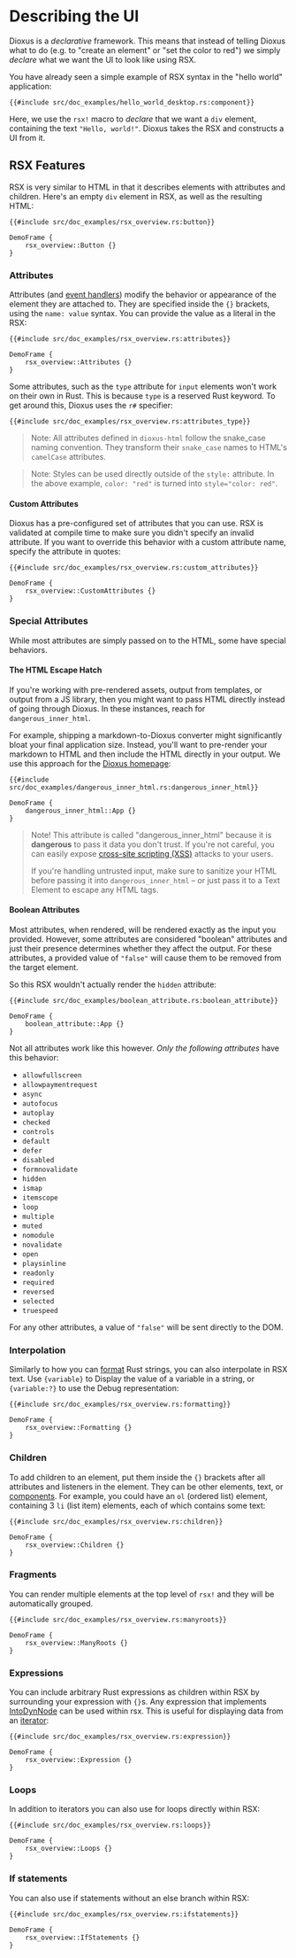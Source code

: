 # Describing the UI

Dioxus is a _declarative_ framework. This means that instead of telling Dioxus what to do (e.g. to "create an element" or "set the color to red") we simply _declare_ what we want the UI to look like using RSX.

You have already seen a simple example of RSX syntax in the "hello world" application:

```rust, no_run
{{#include src/doc_examples/hello_world_desktop.rs:component}}
```

Here, we use the `rsx!` macro to _declare_ that we want a `div` element, containing the text `"Hello, world!"`. Dioxus takes the RSX and constructs a UI from it.

## RSX Features

RSX is very similar to HTML in that it describes elements with attributes and children. Here's an empty `div` element in RSX, as well as the resulting HTML:

```rust, no_run
{{#include src/doc_examples/rsx_overview.rs:button}}
```

```inject-dioxus
DemoFrame {
	rsx_overview::Button {}
}
```

### Attributes

Attributes (and [event handlers](event_handlers.md)) modify the behavior or appearance of the element they are attached to. They are specified inside the `{}` brackets, using the `name: value` syntax. You can provide the value as a literal in the RSX:

```rust, no_run
{{#include src/doc_examples/rsx_overview.rs:attributes}}
```

```inject-dioxus
DemoFrame {
	rsx_overview::Attributes {}
}
```

Some attributes, such as the ``type`` attribute for ``input`` elements won't work on their own in Rust. This is because ``type`` is a reserved Rust keyword. To get around this, Dioxus uses the ``r#`` specifier:
```rust, no_run
{{#include src/doc_examples/rsx_overview.rs:attributes_type}}
```

> Note: All attributes defined in `dioxus-html` follow the snake_case naming convention. They transform their `snake_case` names to HTML's `camelCase` attributes.

> Note: Styles can be used directly outside of the `style:` attribute. In the above example, `color: "red"` is turned into `style="color: red"`.

#### Custom Attributes

Dioxus has a pre-configured set of attributes that you can use. RSX is validated at compile time to make sure you didn't specify an invalid attribute. If you want to override this behavior with a custom attribute name, specify the attribute in quotes:

```rust, no_run
{{#include src/doc_examples/rsx_overview.rs:custom_attributes}}
```

```inject-dioxus
DemoFrame {
	rsx_overview::CustomAttributes {}
}
```

### Special Attributes

While most attributes are simply passed on to the HTML, some have special behaviors.

#### The HTML Escape Hatch

If you're working with pre-rendered assets, output from templates, or output from a JS library, then you might want to pass HTML directly instead of going through Dioxus. In these instances, reach for `dangerous_inner_html`.

For example, shipping a markdown-to-Dioxus converter might significantly bloat your final application size. Instead, you'll want to pre-render your markdown to HTML and then include the HTML directly in your output. We use this approach for the [Dioxus homepage](https://dioxuslabs.com):

```rust, no_run
{{#include src/doc_examples/dangerous_inner_html.rs:dangerous_inner_html}}
```

```inject-dioxus
DemoFrame {
	dangerous_inner_html::App {}
}
```
> Note! This attribute is called "dangerous_inner_html" because it is **dangerous** to pass it data you don't trust. If you're not careful, you can easily expose [cross-site scripting (XSS)](https://en.wikipedia.org/wiki/Cross-site_scripting) attacks to your users.
>
> If you're handling untrusted input, make sure to sanitize your HTML before passing it into `dangerous_inner_html` – or just pass it to a Text Element to escape any HTML tags.

#### Boolean Attributes

Most attributes, when rendered, will be rendered exactly as the input you provided. However, some attributes are considered "boolean" attributes and just their presence determines whether they affect the output. For these attributes, a provided value of `"false"` will cause them to be removed from the target element.

So this RSX wouldn't actually render the `hidden` attribute:

```rust, no_run
{{#include src/doc_examples/boolean_attribute.rs:boolean_attribute}}
```

```inject-dioxus
DemoFrame {
	boolean_attribute::App {}
}
```

Not all attributes work like this however. _Only the following attributes_ have this behavior:

- `allowfullscreen`
- `allowpaymentrequest`
- `async`
- `autofocus`
- `autoplay`
- `checked`
- `controls`
- `default`
- `defer`
- `disabled`
- `formnovalidate`
- `hidden`
- `ismap`
- `itemscope`
- `loop`
- `multiple`
- `muted`
- `nomodule`
- `novalidate`
- `open`
- `playsinline`
- `readonly`
- `required`
- `reversed`
- `selected`
- `truespeed`

For any other attributes, a value of `"false"` will be sent directly to the DOM.

### Interpolation

Similarly to how you can [format](https://doc.rust-lang.org/rust-by-example/hello/print/fmt.html) Rust strings, you can also interpolate in RSX text. Use `{variable}` to Display the value of a variable in a string, or `{variable:?}` to use the Debug representation:

```rust, no_run
{{#include src/doc_examples/rsx_overview.rs:formatting}}
```

```inject-dioxus
DemoFrame {
	rsx_overview::Formatting {}
}
```

### Children

To add children to an element, put them inside the `{}` brackets after all attributes and listeners in the element. They can be other elements, text, or [components](components.md). For example, you could have an `ol` (ordered list) element, containing 3 `li` (list item) elements, each of which contains some text:

```rust, no_run
{{#include src/doc_examples/rsx_overview.rs:children}}
```

```inject-dioxus
DemoFrame {
	rsx_overview::Children {}
}
```

### Fragments

You can render multiple elements at the top level of `rsx!` and they will be automatically grouped.

```rust, no_run
{{#include src/doc_examples/rsx_overview.rs:manyroots}}
```

```inject-dioxus
DemoFrame {
	rsx_overview::ManyRoots {}
}
```

### Expressions

You can include arbitrary Rust expressions as children within RSX by surrounding your expression with `{}`s. Any expression that implements [IntoDynNode](https://docs.rs/dioxus-core/0.3/dioxus_core/trait.IntoDynNode.html) can be used within rsx. This is useful for displaying data from an [iterator](https://doc.rust-lang.org/stable/book/ch13-02-iterators.html#processing-a-series-of-items-with-iterators):

```rust, no_run
{{#include src/doc_examples/rsx_overview.rs:expression}}
```

```inject-dioxus
DemoFrame {
	rsx_overview::Expression {}
}
```

### Loops

In addition to iterators you can also use for loops directly within RSX:

```rust, no_run
{{#include src/doc_examples/rsx_overview.rs:loops}}
```

```inject-dioxus
DemoFrame {
	rsx_overview::Loops {}
}
```

### If statements

You can also use if statements without an else branch within RSX:

```rust, no_run
{{#include src/doc_examples/rsx_overview.rs:ifstatements}}
```

```inject-dioxus
DemoFrame {
	rsx_overview::IfStatements {}
}
```
